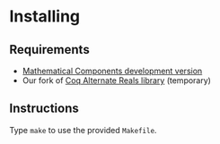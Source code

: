 # Installing

## Requirements
- [Mathematical Components development version](https://github.com/math-comp/math-comp)
- Our fork of [Coq Alternate Reals library](https://github.com/math-comp/analysis/tree/master/coq-alternate-reals) (temporary)

## Instructions
Type `make` to use the provided `Makefile`.
